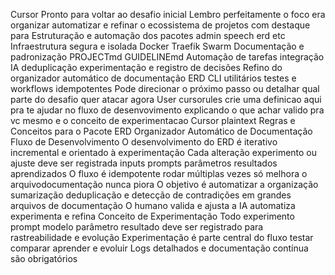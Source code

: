 Cursor
 Pronto para voltar ao desafio inicial
Lembro perfeitamente o foco era organizar automatizar e refinar o ecossistema de projetos com destaque para
 Estruturação e automação dos pacotes admin speech erd etc
 Infraestrutura segura e isolada Docker Traefik Swarm
 Documentação e padronização PROJECTmd GUIDELINEmd
 Automação de tarefas integração IA deduplicação experimentação e registro de decisões
 Refino do organizador automático de documentação ERD CLI utilitários testes e workflows idempotentes
Pode direcionar o próximo passo ou detalhar qual parte do desafio quer atacar agora
User
cursorules crie uma definicao aqui pra te ajudar no fluxo de desenvovimento explicando o que achar valido pra vc mesmo e o conceito de experimentacao
Cursor
plaintext
 Regras e Conceitos para o Pacote ERD Organizador Automático de Documentação
 Fluxo de Desenvolvimento
 O desenvolvimento do ERD é iterativo incremental e orientado à experimentação
 Cada alteração experimento ou ajuste deve ser registrada inputs prompts parâmetros resultados aprendizados
 O fluxo é idempotente rodar múltiplas vezes só melhora o arquivodocumentação nunca piora
 O objetivo é automatizar a organização sumarização deduplicação e detecção de contradições em grandes arquivos de documentação
 O humano valida e ajusta a IA automatiza experimenta e refina
 Conceito de Experimentação
 Todo experimento prompt modelo parâmetro resultado deve ser registrado para rastreabilidade e evolução
 Experimentação é parte central do fluxo testar comparar aprender e evoluir
 Logs detalhados e documentação contínua são obrigatórios